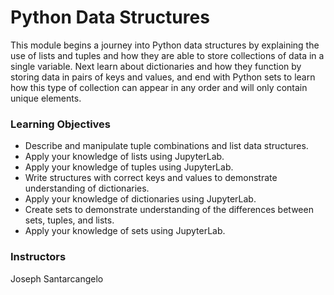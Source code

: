 # Python Data Structures
This module begins a journey into Python data structures by explaining the use of lists and tuples and how they are able to store collections of data in a single variable. Next learn about dictionaries and how they function by storing data in pairs of keys and values, and end with Python sets to learn how this type of collection can appear in any order and will only contain unique elements.

### Learning Objectives
- Describe and manipulate tuple combinations and list data structures.
- Apply your knowledge of lists using JupyterLab.
- Apply your knowledge of tuples using JupyterLab.
- Write structures with correct keys and values to demonstrate understanding of dictionaries.
- Apply your knowledge of dictionaries using JupyterLab.
- Create sets to demonstrate understanding of the differences between sets, tuples, and lists.
- Apply your knowledge of sets using JupyterLab.

### Instructors
Joseph Santarcangelo
